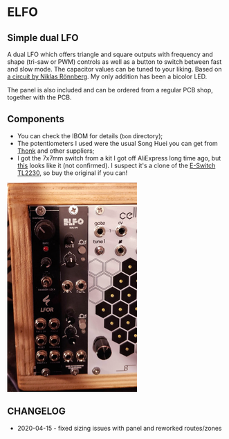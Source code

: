 # ELFO
## Simple dual LFO

A dual LFO which offers triangle and square outputs with frequency and
shape (tri-saw or PWM) controls as well as a button to switch between
fast and slow mode. The capacitor values can be tuned to your liking.
Based on [a circuit by Niklas Rönnberg](http://familjenronnberg.se/~niklas/diy/eurorack/lfo/).
My only addition has been a bicolor LED.

The panel is also included and can be ordered from a regular PCB shop,
together with the PCB.

## Components

 * You can check the IBOM for details (`bom` directory);
 * The potentiometers I used were the usual Song Huei you can get from [Thonk](https://www.thonk.co.uk/shop/ttpots/) and other suppliers;
 * I got the 7x7mm switch from a kit I got off AliExpress long time ago, but [this](https://www.aliexpress.com/item/4000834984463.html) looks like it (not confirmed). I suspect it's a clone of the [E-Switch TL2230](https://www.e-switch.com/product-catalog/pushbutton/product-lines/tl2230-series-pushbutton-switches), so buy the original if you can!

![](images/elfo.png)

## CHANGELOG

 * 2020-04-15 - fixed sizing issues with panel and reworked routes/zones

